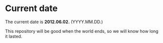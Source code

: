 # Current date

The current date is **2012.06.02.** (YYYY.MM.DD.)

This repository will be good when the world ends, so we will know how long it lasted.